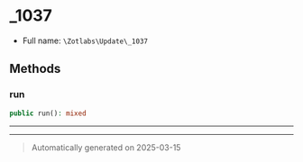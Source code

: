 
# _1037





* Full name: `\Zotlabs\Update\_1037`




## Methods


### run



```php
public run(): mixed
```












***


***
> Automatically generated on 2025-03-15
